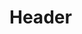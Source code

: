 <!-- TITLE: Le Mali Sous Alpha Oumar Konaré -->
<!-- SUBTITLE: Présentation du livre : Le Mali Sous Alpha Oumar Konaré -->

# Header
